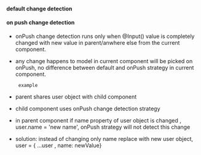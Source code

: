 #### default change detection

####  on push change detection

- onPush change detection runs only when @Input() value is completely changed with new value in parent/anwhere else from the current component.  
- any change happens to model in current component will be picked on onPush, no difference between default and onPush strategy in current component.  
       
       example
- parent shares user object with child component
- child component uses onPush change detection strategy
- in parent component if name property of user object is changed , user.name = 'new name', onPush strategy will not detect this change
- solution: instead of changing only name replace with new user object, user = { ...user , name: newValue} 
